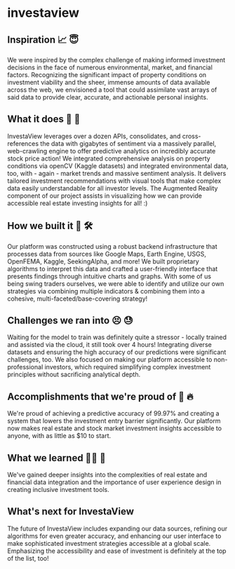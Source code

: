 # investaview
## Inspiration 📈 😇
We were inspired by the complex challenge of making informed investment decisions in the face of numerous environmental, market, and financial factors. Recognizing the significant impact of property conditions on investment viability and the sheer, immense amounts of data available across the web, we envisioned a tool that could assimilate vast arrays of said data to provide clear, accurate, and actionable personal insights.

## What it does 🤔 👀
InvestaView leverages over a dozen APIs, consolidates, and cross-references the data with gigabytes of sentiment via a massively parallel, web-crawling engine to offer predictive analytics on incredibly accurate stock price action! We integrated comprehensive analysis on property conditions via openCV 
(Kaggle datasets) and integrated environmental data, too, with - again - market trends and massive sentiment analysis. It delivers tailored investment recommendations with visual tools that make complex data easily understandable for all investor levels. The Augmented Reality component of our project assists in visualizing how we can provide accessible real estate investing insights for all! :)

## How we built it 🙌 🛠️
Our platform was constructed using a robust backend infrastructure that processes data from sources like Google Maps, Earth Engine, USGS, OpenFEMA, Kaggle, SeekingAlpha, and more! We built proprietary algorithms to interpret this data and crafted a user-friendly interface that presents findings through intuitive charts and graphs. With some of us being swing traders ourselves, we were able to identify and utilize our own strategies via combining multiple indicators & combining them into a cohesive, multi-faceted/base-covering strategy!

## Challenges we ran into 😣 😓
Waiting for the model to train was definitely quite a stressor - locally trained and assisted via the cloud, it still took over 4 hours! Integrating diverse datasets and ensuring the high accuracy of our predictions were significant challenges, too. We also focused on making our platform accessible to non-professional investors, which required simplifying complex investment principles without sacrificing analytical depth.

## Accomplishments that we're proud of 🌝 🔥
We're proud of achieving a predictive accuracy of 99.97% and creating a system that lowers the investment entry barrier significantly. Our platform now makes real estate and stock market investment insights accessible to anyone, with as little as $10 to start.

## What we learned 🫶🏽 🧐
We've gained deeper insights into the complexities of real estate and financial data integration and the importance of user experience design in creating inclusive investment tools.

## What's next for InvestaView
The future of InvestaView includes expanding our data sources, refining our algorithms for even greater accuracy, and enhancing our user interface to make sophisticated investment strategies accessible at a global scale. Emphasizing the accessibility and ease of investment is definitely at the top of the list, too! 
